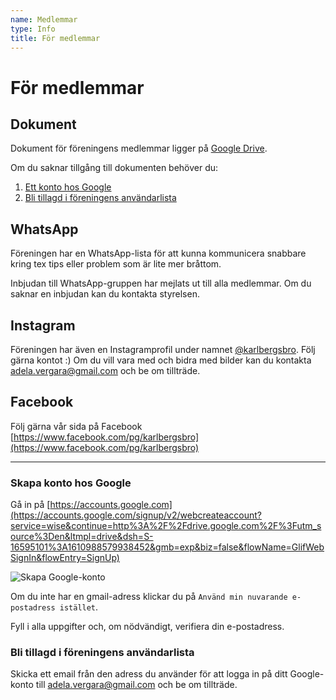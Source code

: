 ```yaml
---
name: Medlemmar
type: Info
title: För medlemmar
---
```


# För medlemmar

## Dokument

Dokument för föreningens medlemmar ligger på [Google Drive](https://drive.google.com/drive/folders/1IBlqYulIPX2LnlS6sPGxcx8tWgVsPb25).

Om du saknar tillgång till dokumenten behöver du:

1. [Ett konto hos Google](#skapa-konto-hos-google)
2. [Bli tillagd i föreningens användarlista](#bli-tillagd-i-foreningens-anvandarlista)

## WhatsApp

Föreningen har en WhatsApp-lista för att kunna kommunicera snabbare kring tex tips eller problem som är lite mer bråttom.

Inbjudan till WhatsApp-gruppen har mejlats ut till alla medlemmar. Om du saknar en inbjudan kan du kontakta styrelsen.

## Instagram

Föreningen har även en Instagramprofil under namnet [@karlbergsbro](https://instagram.com/karlbergsbro). Följ gärna kontot :) Om du vill vara med och bidra med bilder kan du kontakta [adela.vergara@gmail.com](mailto:adela.vergara@gmail.com) och be om tillträde.

## Facebook

Följ gärna vår sida på Facebook [https://www.facebook.com/pg/karlbergsbro](https://www.facebook.com/pg/karlbergsbro)

---

### Skapa konto hos Google

Gå in på [https://accounts.google.com](https://accounts.google.com/signup/v2/webcreateaccount?service=wise&continue=http%3A%2F%2Fdrive.google.com%2F%3Futm_source%3Den&ltmpl=drive&dsh=S-16595101%3A1610988579938452&gmb=exp&biz=false&flowName=GlifWebSignIn&flowEntry=SignUp)

![Skapa Google-konto](/google-konto.png)

Om du inte har en gmail-adress klickar du på `Använd min nuvarande e-postadress istället`.

Fyll i alla uppgifter och, om nödvändigt, verifiera din e-postadress.

### Bli tillagd i föreningens användarlista

Skicka ett email från den adress du använder för att logga in på ditt Google-konto till [adela.vergara@gmail.com](mailto:adela.vergara@gmail.com) och be om tillträde.
